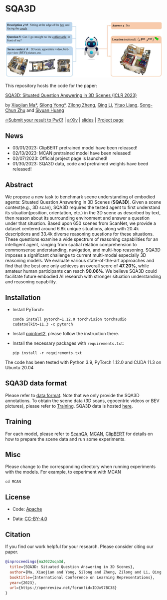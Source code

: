 SQA3D
===
<p align="center"><img width="740" src="./assets/overview.JPG"></p>

This repository hosts the code for the paper:

[SQA3D: Situated Question Answering in 3D Scenes (ICLR 2023)](https://arxiv.org/pdf/2210.07474.pdf)

by [Xiaojian Ma*](http://web.cs.ucla.edu/~xm), [Silong Yong*](https://silongyong.github.io/), [Zilong Zheng](https://zilongzheng.github.io/), [Qing Li](https://liqing-ustc.github.io/), [Yitao Liang](https://web.cs.ucla.edu/~yliang/), [Song-Chun Zhu](http://www.stat.ucla.edu/~sczhu/) and [Siyuan Huang](https://siyuanhuang.com/)

[🔥Submit your result to PwC!](https://paperswithcode.com/dataset/sqa3d) | [arXiv](https://arxiv.org/abs/2210.07474) | [slides](http://web.cs.ucla.edu/~xm/file/sqa3d_iclr23_slides.pdf) | [Project page](https://sqa3d.github.io/)

## News
- 03/01/2023: ClipBERT pretrained model have been released!
- 02/13/2023: MCAN pretrained model have been released!
- 02/07/2023: Official project page is launched!
- 01/30/2023: SQA3D data, code and pretrained weights have beed released!

## Abstract

We propose a new task to benchmark scene understanding of embodied agents: Situated Question Answering in 3D Scenes (**SQA3D**). Given a scene context(e.g., 3D scan), SQA3D requires the tested agent to first understand its situation(position, orientation, etc.) in the 3D scene as described by text, then reason about its surrounding environment and answer a question under that situation. Based upon 650 scenes from ScanNet, we provide a dataset centered around 6.8k unique situations, along with 20.4k descriptions and 33.4k diverse reasoning questions for these situations. These questions examine a wide spectrum of reasoning capabilities for an intelligent agent, ranging from spatial relation comprehension to commonsense understanding, navigation, and multi-hop reasoning. SQA3D imposes a significant challenge to current multi-modal especially 3D reasoning models. We evaluate various state-of-the-art approaches and find that the best one only achieves an overall score of **47.20%**, while amateur human participants can reach **90.06%**. We believe SQA3D could facilitate future embodied AI research with stronger situation understanding and reasoning capability.

## Installation

- Install PyTorch:
    ```shell
    conda install pytorch=1.12.0 torchvision torchaudio cudatoolkit=11.3 -c pytorch
    ```

- Install [pointnet2](https://github.com/daveredrum/Pointnet2.ScanNet), please follow the instruction there.

- Install the necessary packages with `requirements.txt`:
    ```shell
    pip install -r requirements.txt
    ```

The code has been tested with Python 3.9, PyTorch 1.12.0 and CUDA 11.3 on Ubuntu 20.04

##  SQA3D data format

Please refer to [data format](assets/dataset.md). Note that we only provide the SQA3D annotations. To obtain the scene data (3D scans, egocentric videos or BEV pictures), please refer to [Training](https://github.com/SilongYong/SQA3D#training). SQA3D data is hosted [here](https://zenodo.org/record/7544818#.Y9eBMMlBx3g).

## Training

For each model, please refer to [ScanQA](./ScanQA/README.md), [MCAN](./MCAN/README.md), [ClipBERT](./ClipBERT/README.md) for details on how to prepare the scene data and run some experiments.

## Misc

Please change to the corresponding directory when running experiments with the models. For example, to experiment with MCAN
```shell
cd MCAN
```

## License

- Code: [Apache](https://github.com/SilongYong/SQA3D/blob/master/LICENSE)

- Data: [CC-BY-4.0](https://creativecommons.org/licenses/by/4.0/)

## Citation
If you find our work helpful for your research. Please consider citing our paper.
```bibtex
@inproceedings{ma2022sqa3d,
  title={SQA3D: Situated Question Answering in 3D Scenes},
  author={Ma, Xiaojian and Yong, Silong and Zheng, Zilong and Li, Qing and Liang, Yitao and Zhu, Song-Chun and Huang, Siyuan},
  booktitle={International Conference on Learning Representations},
  year={2023},
  url={https://openreview.net/forum?id=IDJx97BC38}
}
```

